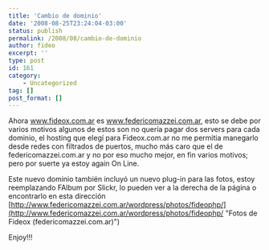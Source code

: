 ```yaml
---
title: 'Cambio de dominio'
date: '2008-08-25T23:24:04-03:00'
status: publish
permalink: /2008/08/cambio-de-dominio
author: fideo
excerpt: ''
type: post
id: 161
category:
    - Uncategorized
tag: []
post_format: []
---
```

Ahora www.fideox.com.ar es www.federicomazzei.com.ar, esto se debe por varios motivos algunos de estos son no quería pagar dos servers para cada dominio, el hosting que elegí para Fideox.com.ar no me permitia manegarlo desde redes con filtrados de puertos, mucho más caro que el de federicomazzei.com.ar y no por eso mucho mejor, en fin varios motivos; pero por suerte ya estoy again On Line.

Este nuevo dominio también incluyó un nuevo plug-in para las fotos, estoy reemplazando FAlbum por Slickr, lo pueden ver a la derecha de la página o encontrarlo en esta dirección [http://www.federicomazzei.com.ar/wordpress/photos/fideophp/](http://www.federicomazzei.com.ar/wordpress/photos/fideophp/ "Fotos de Fideox (federicomazzei.com.ar)")

Enjoy!!!